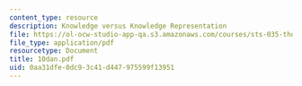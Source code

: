 ```yaml
---
content_type: resource
description: Knowledge versus Knowledge Representation
file: https://ol-ocw-studio-app-qa.s3.amazonaws.com/courses/sts-035-the-history-of-computing-spring-2004/0aa31dfe0dc93c41d447975599f13951_10dan.pdf
file_type: application/pdf
resourcetype: Document
title: 10dan.pdf
uid: 0aa31dfe-0dc9-3c41-d447-975599f13951
---
```

